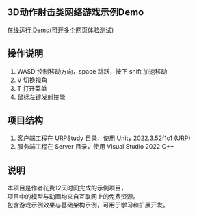 ## 3D动作射击类网络游戏示例Demo

[在线运行 Demo(可开多个网页体验测试)](http://testtemp1.qujkj.com)

## 操作说明

1. WASD 控制移动方向，space 跳跃，按下 shift 加速移动
2. V 切换视角
3. T 打开菜单
4. 鼠标左键发射技能

## 项目结构

1. 客户端工程在 URPStudy 目录，使用 Unity 2022.3.52f1c1 (URP)  
2. 服务端工程在 Server 目录，使用 Visual Studio 2022 C++

## 说明
本项目是作者花费12天时间完成的示例项目，  
项目中的模型与动画均来自互联网上的免费资源。  
包含游戏示例效果与基础架构示例，可用于学习和扩展开发。